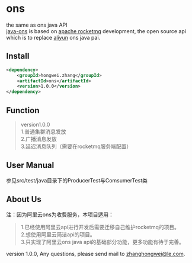 # ons

the same as ons java API  
[java-ons](https://github.com/710270532/ons) is based on [apache rocketmq](https://github.com/apache/incubator-rocketmq) development, the open source api which is to replace [aliyun](https://www.aliyun.com) ons java pai.

##	Install

```xml
<dependency>
    <groupId>hongwei.zhang</groupId>
    <artifactId>ons</artifactId>
    <version>1.0.0</version>
</dependency>
```


##	Function
> version1.0.0  
> 1.普通集群消息发放  
> 2.广播消息发放  
> 3.延迟消息队列（需要在rocketmq服务端配置）  


##	User Manual
参见src/test/java目录下的ProducerTest与ComsumerTest类


##	About Us
注：因为阿里云ons为收费服务，本项目适用：  
> 1.已经使用阿里云api进行开发后需要迁移自己维护rocketmq的项目。  
> 2.想使用阿里云简洁api的项目。  
> 3.只实现了阿里云ons java api的基础部分功能，更多功能有待于完善。  

version 1.0.0, Any questions, please send mail to <zhanghongwei@le.com>.
